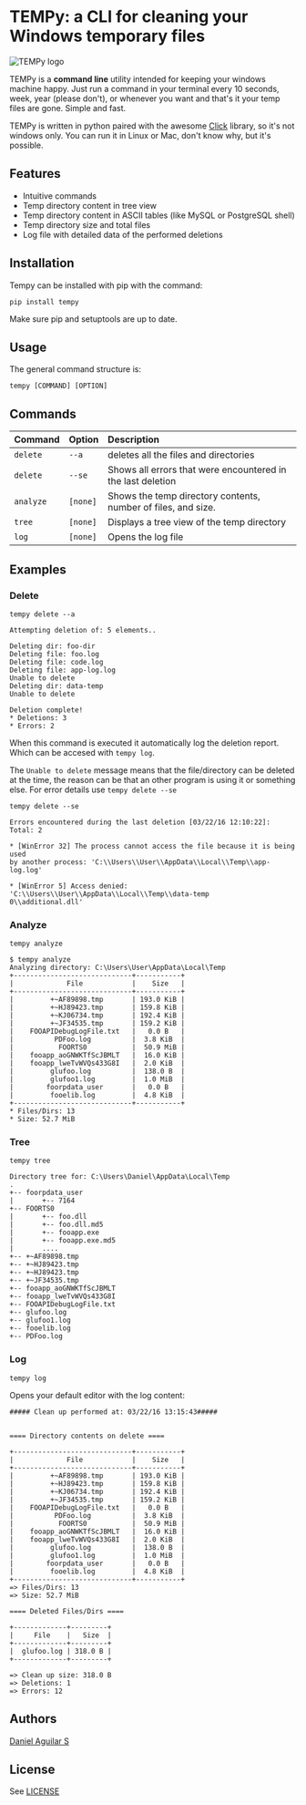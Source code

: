 # TEMPy: a CLI for cleaning your Windows temporary files

![TEMPy logo]("assets/tempy.png")

TEMPy is a **command line** utility intended for keeping your windows machine happy. Just run a command in your terminal every 10 seconds, week, year (please don't), or whenever you want and that's it your temp files are gone. Simple and fast.

TEMPy is written in python paired with the awesome [Click](http://click.pocoo.org/) library, so it's not windows only. You can run it in Linux or Mac, don't know why, but it's possible.

## Features
* Intuitive commands
* Temp directory content in tree view
* Temp directory content in ASCII tables (like MySQL or PostgreSQL shell)
* Temp directory size and total files
* Log file with detailed data of the performed deletions

## Installation
Tempy can be installed with pip with the command:
```
pip install tempy
```
Make sure pip and setuptools are up to date.

## Usage
The general command structure is:
```
tempy [COMMAND] [OPTION]
```
## Commands
| Command       | Option        | Description |
| ------------- |:-------------|:-------------|
| `delete`      | `--a`        | deletes all the files and directories |
| `delete`      | `--se`       | Shows all errors that were encountered in the last deletion |
| `analyze`     | `[none]`     | Shows the temp directory contents, number of files, and size.
| `tree`        | `[none]`     | Displays a tree view of the temp directory
| `log`         | `[none]`     | Opens the log file

## Examples

### Delete
```
tempy delete --a
```
```
Attempting deletion of: 5 elements..

Deleting dir: foo-dir
Deleting file: foo.log
Deleting file: code.log
Deleting file: app-log.log
Unable to delete
Deleting dir: data-temp
Unable to delete

Deletion complete!
* Deletions: 3
* Errors: 2
```
When this command is executed it automatically log the deletion report. Which can be accesed with `tempy log`.

The `Unable to delete` message means that the file/directory can be deleted at the time, the reason can be that an other program is using it or something else. For error details use `tempy delete --se`

```
tempy delete --se
```
```
Errors encountered during the last deletion [03/22/16 12:10:22]:
Total: 2

* [WinError 32] The process cannot access the file because it is being used
by another process: 'C:\\Users\\User\\AppData\\Local\\Temp\\app-log.log'

* [WinError 5] Access denied: 'C:\\Users\\User\\AppData\\Local\\Temp\\data-temp
0\\additional.dll'
```

### Analyze
```
tempy analyze
```
```
$ tempy analyze
Analyzing directory: C:\Users\User\AppData\Local\Temp
+-----------------------------+-----------+
|             File            |    Size   |
+-----------------------------+-----------+
|         +~AF89898.tmp       | 193.0 KiB |
|         +~HJ89423.tmp       | 159.8 KiB |
|         +~KJ06734.tmp       | 192.4 KiB |
|         +~JF34535.tmp       | 159.2 KiB |
|    FOOAPIDebugLogFile.txt   |   0.0 B   |
|          PDFoo.log          |  3.8 KiB  |
|           FOORTS0           |  50.9 MiB |
|    fooapp_aoGNWKTfScJBMLT   |  16.0 KiB |
|    fooapp_lweTvWVQs433G8I   |  2.0 KiB  |
|         glufoo.log          |  138.0 B  |
|         glufoo1.log         |  1.0 MiB  |
|        foorpdata_user       |   0.0 B   |
|         fooelib.log         |  4.8 KiB  |
+-----------------------------+-----------+
* Files/Dirs: 13
* Size: 52.7 MiB
```
### Tree
```
tempy tree
```
```
Directory tree for: C:\Users\Daniel\AppData\Local\Temp
.
+-- foorpdata_user
|       +-- 7164
+-- FOORTS0
|       +-- foo.dll
|       +-- foo.dll.md5
|       +-- fooapp.exe
|       +-- fooapp.exe.md5
|       ....
+-- +~AF89898.tmp
+-- +~HJ89423.tmp
+-- +~HJ89423.tmp
+-- +~JF34535.tmp
+-- fooapp_aoGNWKTfScJBMLT
+-- fooapp_lweTvWVQs433G8I
+-- FOOAPIDebugLogFile.txt
+-- glufoo.log
+-- glufoo1.log
+-- fooelib.log
+-- PDFoo.log
```
### Log
```
tempy log
```
Opens your default editor with the log content:
```
##### Clean up performed at: 03/22/16 13:15:43#####


==== Directory contents on delete ====

+-----------------------------+-----------+
|             File            |    Size   |
+-----------------------------+-----------+
|         +~AF89898.tmp       | 193.0 KiB |
|         +~HJ89423.tmp       | 159.8 KiB |
|         +~KJ06734.tmp       | 192.4 KiB |
|         +~JF34535.tmp       | 159.2 KiB |
|    FOOAPIDebugLogFile.txt   |   0.0 B   |
|          PDFoo.log          |  3.8 KiB  |
|           FOORTS0           |  50.9 MiB |
|    fooapp_aoGNWKTfScJBMLT   |  16.0 KiB |
|    fooapp_lweTvWVQs433G8I   |  2.0 KiB  |
|         glufoo.log          |  138.0 B  |
|         glufoo1.log         |  1.0 MiB  |
|        foorpdata_user       |   0.0 B   |
|         fooelib.log         |  4.8 KiB  |
+-----------------------------+-----------+
=> Files/Dirs: 13
=> Size: 52.7 MiB

==== Deleted Files/Dirs ====

+-------------+---------+
|     File    |   Size  |
+-------------+---------+
|  glufoo.log | 318.0 B |
+-------------+---------+

=> Clean up size: 318.0 B
=> Deletions: 1
=> Errors: 12
```

## Authors
[Daniel Aguilar S](https://twitter.com/dasgaskl)

## License
See [LICENSE](https://github.com/Dascr32/tempy/blob/master/LICENSE)

